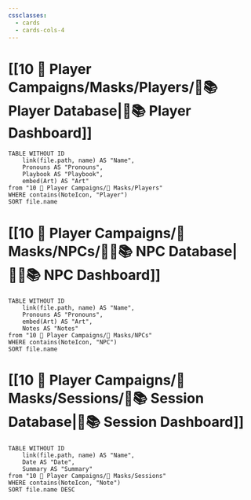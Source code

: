 ```yaml
---
cssclasses:
  - cards
  - cards-cols-4
---
```


# [[10 🧙 Player Campaigns/Masks/Players/🧙📚 Player Database|🧙📚 Player Dashboard]]
```dataview
TABLE WITHOUT ID 
	link(file.path, name) AS "Name", 
	Pronouns AS "Pronouns",
	Playbook AS "Playbook",
	embed(Art) AS "Art"
from "10 🧙 Player Campaigns/🦸 Masks/Players"
WHERE contains(NoteIcon, "Player")
SORT file.name
```

# [[10 🧙 Player Campaigns/🦸 Masks/NPCs/👨‍🌾📚 NPC Database|👨‍🌾📚 NPC Dashboard]]
```dataview
TABLE WITHOUT ID 
	link(file.path, name) AS "Name", 
	Pronouns AS "Pronouns",
	embed(Art) AS "Art",
	Notes AS "Notes"
from "10 🧙 Player Campaigns/🦸 Masks/NPCs"
WHERE contains(NoteIcon, "NPC")
SORT file.name
```

# [[10 🧙 Player Campaigns/🦸 Masks/Sessions/🧻📚 Session Database|🧻📚 Session Dashboard]]
```dataview
TABLE WITHOUT ID 
	link(file.path, name) AS "Name", 
	Date AS "Date",
	Summary AS "Summary"
from "10 🧙 Player Campaigns/🦸 Masks/Sessions"
WHERE contains(NoteIcon, "Note")
SORT file.name DESC
```
